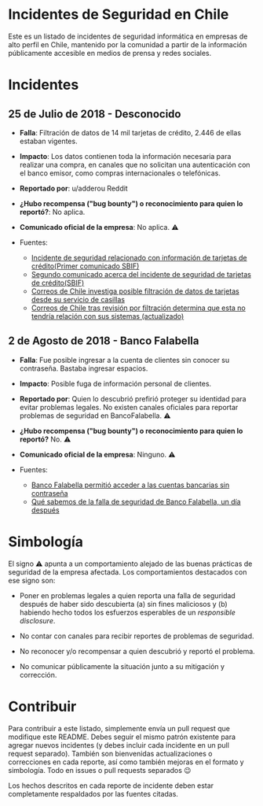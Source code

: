 # Incidentes de Seguridad en Chile

Este es un listado de incidentes de seguridad informática en empresas de alto perfil en Chile, mantenido por la comunidad a partir de la información públicamente accesible en medios de prensa y redes sociales. 

# Incidentes

## 25 de Julio de 2018 - Desconocido

- **Falla**: Filtración de datos de 14 mil tarjetas de crédito, 2.446 de ellas estaban vigentes.

- **Impacto**: Los datos contienen toda la información necesaria para realizar una compra, en canales que no solicitan una autenticación con el banco emisor, como compras internacionales o telefónicas.

- **Reportado por**: u/adderou Reddit

- **¿Hubo recompensa ("bug bounty") o reconocimiento para quien lo reportó?**: No aplica.

- **Comunicado oficial de la empresa**: No aplica. ⚠️

- Fuentes: 
  - [Incidente de seguridad relacionado con información de tarjetas de crédito(Primer comunicado SBIF)](http://www.sbif.cl/sbifweb/servlet/Noticia?indice=2.1&idContenido=12160)
  - [Segundo comunicado acerca del incidente de seguridad de tarjetas de crédito(SBIF)](www.sbif.cl/sbifweb/servlet/Noticia?indice=2.1&idContenido=12161)
  - [Correos de Chile investiga posible filtración de datos de tarjetas desde su servicio de casillas](https://www.fayerwayer.com/2018/07/correos-de-chile-filtracion/)
  - [Correos de Chile tras revisión por filtración determina que esta no tendría relación con sus sistemas (actualizado)](https://www.latercera.com/pulso/noticia/correos-chile-declara-se-encuentra-investigando-la-posible-filtracion-datos/258029/#)

## 2 de Agosto de 2018 - Banco Falabella

- **Falla**: Fue posible ingresar a la cuenta de clientes sin conocer su contraseña. Bastaba ingresar espacios. 

- **Impacto**: Posible fuga de información personal de clientes.

- **Reportado por**: Quien lo descubrió prefirió proteger su identidad para evitar problemas legales. No existen canales oficiales para reportar problemas de seguridad en BancoFalabella. ⚠️

- **¿Hubo recompensa ("bug bounty") o reconocimiento para quien lo reportó?** No. ⚠️

- **Comunicado oficial de la empresa**: Ninguno. ⚠️

- Fuentes: 
  - [Banco Falabella permitió acceder a las cuentas bancarias sin contraseña
](https://ohmygeek.net/2018/08/02/banco-falabella-falla-acceso/)
  - [Qué sabemos de la falla de seguridad de Banco Falabella, un día después](https://ohmygeek.net/2018/08/03/que-sabemos-falla-banco-falabella/)


# Simbología

El signo ⚠️ apunta a un comportamiento alejado de las buenas prácticas de seguridad de la empresa afectada. Los comportamientos destacados con ese signo son:

- Poner en problemas legales a quien reporta una falla de seguridad después de haber sido descubierta (a) sin fines maliciosos y (b) habiendo hecho todos los esfuerzos esperables de un _responsible disclosure_. 

- No contar con canales para recibir reportes de problemas de seguridad.

- No reconocer y/o recompensar a quien descubrió y reportó el problema.

- No comunicar públicamente la situación junto a su mitigación y corrección.

# Contribuir

Para contribuir a este listado, simplemente envía un pull request que modifique este README. Debes seguir el mismo patrón existente para agregar nuevos incidentes (y debes incluir cada incidente en un pull request separado). También son bienvenidas actualizaciones o correcciones en cada reporte, así como también mejoras en el formato y simbología. Todo en issues o pull requests separados 😉

Los hechos descritos en cada reporte de incidente deben estar completamente respaldados por las fuentes citadas. 
